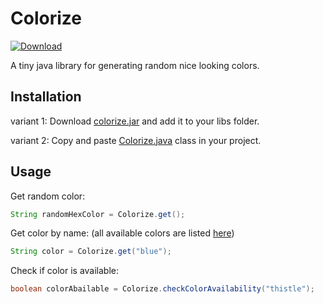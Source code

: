 # Colorize
[ ![Download](https://api.bintray.com/packages/yakovenkodenis/maven/colorize/images/download.svg) ](https://bintray.com/yakovenkodenis/maven/colorize/_latestVersion)

A tiny java library for generating random nice looking colors.

## Installation

variant 1:
    Download [colorize.jar](https://github.com/yakovenkodenis/Colorize/blob/master/colorize.jar) and add it to your libs folder.
    
variant 2:
    Copy and paste [Colorize.java](https://github.com/yakovenkodenis/Colorize/blob/master/Colorize.java) class in your project.

## Usage

Get random color:

```java
String randomHexColor = Colorize.get();
```

Get color by name: (all available colors are listed [here](colors.md))

```java
String color = Colorize.get("blue");
```

Check if color is available:

```java
boolean colorAbailable = Colorize.checkColorAvailability("thistle");
```
